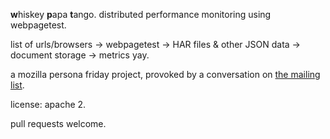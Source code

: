 **w**hiskey **p**apa **t**ango. distributed performance monitoring using webpagetest.

list of urls/browsers -> webpagetest -> HAR files & other JSON data -> document storage -> metrics yay.

a mozilla persona friday project, provoked by a conversation on [the mailing list](https://groups.google.com/forum/#!msg/mozilla.dev.identity/D59f9m72eyc/_ogjpnrFyZ8J).

license: apache 2.

pull requests welcome.
